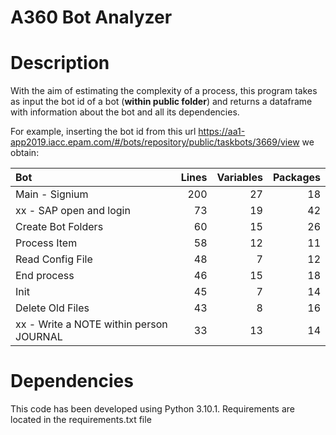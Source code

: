 # A360 Bot Analyzer

# Description
With the aim of estimating the complexity of a process, this program takes as input the bot id of a bot (**within public folder**) and returns a dataframe with information
about the bot and all its dependencies.

For example, inserting the bot id from this url https://aa1-app2019.iacc.epam.com/#/bots/repository/public/taskbots/3669/view
we obtain: 

| Bot                                     |   Lines |   Variables |   Packages |
|:----------------------------------------|--------:|------------:|-----------:|
| Main - Signium                          |     200 |          27 |         18 |
| xx - SAP open and login                 |      73 |          19 |         42 |
| Create Bot Folders                      |      60 |          15 |         26 |
| Process Item                            |      58 |          12 |         11 |
| Read Config File                        |      48 |           7 |         12 |
| End process                             |      46 |          15 |         18 |
| Init                                    |      45 |           7 |         14 |
| Delete Old Files                        |      43 |           8 |         16 |
| xx - Write a NOTE within person JOURNAL |      33 |          13 |         14 |

# Dependencies
This code has been developed using Python 3.10.1. Requirements are located in the requirements.txt file